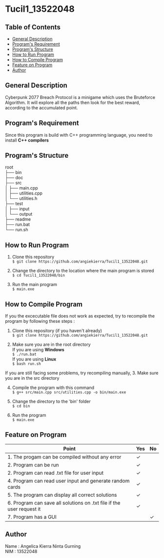 # Tucil1_13522048


## Table of Contents
- [General Description](#general-description)
- [Program's Requirement](#programs-requirement)
- [Program's Structure](#programs-structure)
- [How to Run Program](#how-to-run-program)
- [How to Compile Program](#how-to-compile-program)
- [Feature on Program](#feature-on-program)
- [Author](#author)


## **General Description** 

Cyberpunk 2077 Breach Protocol is a minigame which uses the Bruteforce Algorithm. It will explore all the paths then look for the best reward, according to the accumulated point.

## **Program's Requirement**
Since this program is build with C++ programming language, you need to install **C++ compilers**

## **Program's Structure**
root<br>
├── bin<br>
├── doc<br>
├── src<br>
│ ├── main.cpp<br>
│ ├── utilities.cpp<br>
│ └── utilities.h<br>
├── test<br>
│ ├── input<br>
│ └── output<br>
├── readme<br>
├── run.bat<br>
└── run.sh


## **How to Run Program** 

1. Clone this repository <br>
`$ git clone https://github.com/angiekierra/Tucil1_13522048.git`

2. Change the directory to the location where the main program is stored <br>
`$ cd Tucil1_13522048/bin `

3. Run the main program  <br>
`$ main.exe`

## **How to Compile Program**
If you the excecutable file does not work as expected, try to recompile the program by following these steps : 

1. Clone this repository (if you haven't already)<br>
`$ git clone https://github.com/angiekierra/Tucil1_13522048.git`

2. Make sure you are in the root directory <br>
If you are using **Windows** <br>
`$ ./run.bat` <br>
If you are using **Linux** <br>
`$ bash run.sh`

If you are still facing some problems, try recompiling manually,
3. Make sure you are in the src directory <br>

4. Compile the program with this command <br>
`$ g++ src/main.cpp src/utilities.cpp -o bin/main.exe`

5. Change the directory to the 'bin' folder <br>
`$ cd bin`

6. Run the program <br>
`$ main.exe`


## **Feature on Program**

| Point | Yes | No |
|-----|-----|------|
|1. The progam can be compiled without any error | &check; | |
|2. Program can be run | &check; | |
|2. Program can read .txt file for user input | &check; | |
|4. Program can read user input and generate random cards | &check; | |
|5. The program can display all correct solutions | &check; | |
|6. Program can save all solutions on .txt file if the user request it | &check; | |
|7. Program has a GUI |  | &check; |

## **Author** 

Name : Angelica Kierra Ninta Gurning <br>
NIM : 13522048